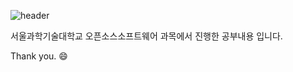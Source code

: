 ![header](https://capsule-render.vercel.app/api?type=waving&color=auto&height=200&section=header&text=오픈소스소프트웨어&fontSize=32)

서울과학기술대학교 오픈소스소프트웨어 과목에서 진행한 공부내용 입니다.

Thank you. :smile:
